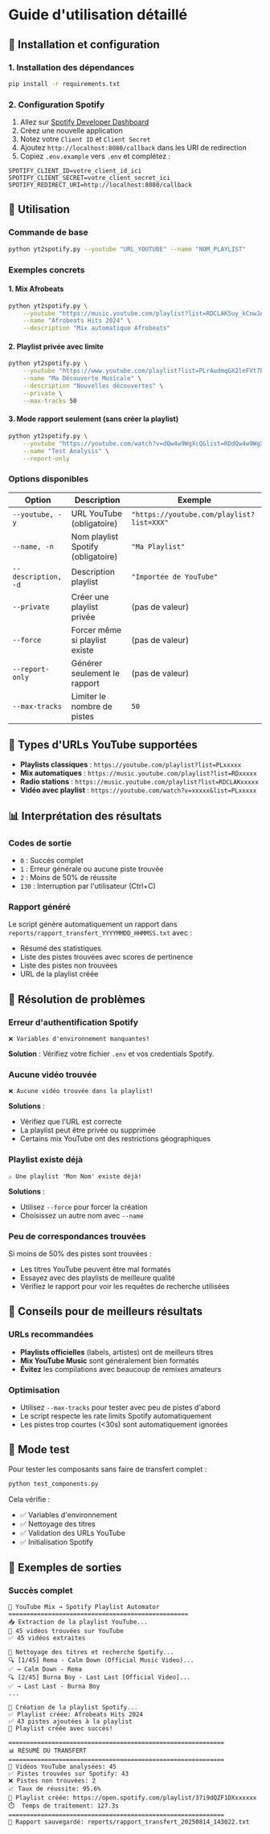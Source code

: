 # Guide d'utilisation détaillé

## 🚀 Installation et configuration

### 1. Installation des dépendances

```bash
pip install -r requirements.txt
```

### 2. Configuration Spotify

1. Allez sur [Spotify Developer Dashboard](https://developer.spotify.com/dashboard)
2. Créez une nouvelle application
3. Notez votre `Client ID` et `Client Secret`
4. Ajoutez `http://localhost:8080/callback` dans les URI de redirection
5. Copiez `.env.example` vers `.env` et complétez :

```env
SPOTIFY_CLIENT_ID=votre_client_id_ici
SPOTIFY_CLIENT_SECRET=votre_client_secret_ici
SPOTIFY_REDIRECT_URI=http://localhost:8080/callback
```

## 📖 Utilisation

### Commande de base

```bash
python yt2spotify.py --youtube "URL_YOUTUBE" --name "NOM_PLAYLIST"
```

### Exemples concrets

#### 1. Mix Afrobeats

```bash
python yt2spotify.py \
    --youtube "https://music.youtube.com/playlist?list=RDCLAK5uy_kCnwJA4E9RxpXxClBDMC3" \
    --name "Afrobeats Hits 2024" \
    --description "Mix automatique Afrobeats"
```

#### 2. Playlist privée avec limite

```bash
python yt2spotify.py \
    --youtube "https://www.youtube.com/playlist?list=PLrAudmqGX2leFVt7hqRXfCqaZQGUbWjKK" \
    --name "Ma Découverte Musicale" \
    --description "Nouvelles découvertes" \
    --private \
    --max-tracks 50
```

#### 3. Mode rapport seulement (sans créer la playlist)

```bash
python yt2spotify.py \
    --youtube "https://youtube.com/watch?v=dQw4w9WgXcQ&list=RDdQw4w9WgXcQ" \
    --name "Test Analysis" \
    --report-only
```

### Options disponibles

| Option              | Description                        | Exemple                                   |
| ------------------- | ---------------------------------- | ----------------------------------------- |
| `--youtube, -y`     | URL YouTube (obligatoire)          | `"https://youtube.com/playlist?list=XXX"` |
| `--name, -n`        | Nom playlist Spotify (obligatoire) | `"Ma Playlist"`                           |
| `--description, -d` | Description playlist               | `"Importée de YouTube"`                   |
| `--private`         | Créer une playlist privée          | (pas de valeur)                           |
| `--force`           | Forcer même si playlist existe     | (pas de valeur)                           |
| `--report-only`     | Générer seulement le rapport       | (pas de valeur)                           |
| `--max-tracks`      | Limiter le nombre de pistes        | `50`                                      |

## 🎯 Types d'URLs YouTube supportées

- **Playlists classiques** : `https://youtube.com/playlist?list=PLxxxxx`
- **Mix automatiques** : `https://music.youtube.com/playlist?list=RDxxxxx`
- **Radio stations** : `https://music.youtube.com/playlist?list=RDCLAKxxxxx`
- **Vidéo avec playlist** : `https://youtube.com/watch?v=xxxxx&list=PLxxxxx`

## 📊 Interprétation des résultats

### Codes de sortie

- `0` : Succès complet
- `1` : Erreur générale ou aucune piste trouvée
- `2` : Moins de 50% de réussite
- `130` : Interruption par l'utilisateur (Ctrl+C)

### Rapport généré

Le script génère automatiquement un rapport dans `reports/rapport_transfert_YYYYMMDD_HHMMSS.txt` avec :

- Résumé des statistiques
- Liste des pistes trouvées avec scores de pertinence
- Liste des pistes non trouvées
- URL de la playlist créée

## 🔧 Résolution de problèmes

### Erreur d'authentification Spotify

```
❌ Variables d'environnement manquantes!
```

**Solution** : Vérifiez votre fichier `.env` et vos credentials Spotify.

### Aucune vidéo trouvée

```
❌ Aucune vidéo trouvée dans la playlist!
```

**Solutions** :

- Vérifiez que l'URL est correcte
- La playlist peut être privée ou supprimée
- Certains mix YouTube ont des restrictions géographiques

### Playlist existe déjà

```
⚠️ Une playlist 'Mon Nom' existe déjà!
```

**Solutions** :

- Utilisez `--force` pour forcer la création
- Choisissez un autre nom avec `--name`

### Peu de correspondances trouvées

Si moins de 50% des pistes sont trouvées :

- Les titres YouTube peuvent être mal formatés
- Essayez avec des playlists de meilleure qualité
- Vérifiez le rapport pour voir les requêtes de recherche utilisées

## 🎵 Conseils pour de meilleurs résultats

### URLs recommandées

- **Playlists officielles** (labels, artistes) ont de meilleurs titres
- **Mix YouTube Music** sont généralement bien formatés
- **Évitez** les compilations avec beaucoup de remixes amateurs

### Optimisation

- Utilisez `--max-tracks` pour tester avec peu de pistes d'abord
- Le script respecte les rate limits Spotify automatiquement
- Les pistes trop courtes (<30s) sont automatiquement ignorées

## 🔬 Mode test

Pour tester les composants sans faire de transfert complet :

```bash
python test_components.py
```

Cela vérifie :

- ✅ Variables d'environnement
- ✅ Nettoyage des titres
- ✅ Validation des URLs YouTube
- ✅ Initialisation Spotify

## 📝 Exemples de sorties

### Succès complet

```
🎵 YouTube Mix → Spotify Playlist Automator
==================================================
📥 Extraction de la playlist YouTube...
🎵 45 vidéos trouvées sur YouTube
✅ 45 vidéos extraites

🧹 Nettoyage des titres et recherche Spotify...
🔍 [1/45] Rema - Calm Down (Official Music Video)...
✅ → Calm Down - Rema
🔍 [2/45] Burna Boy - Last Last [Official Video]...
✅ → Last Last - Burna Boy
...

🎯 Création de la playlist Spotify...
✅ Playlist créée: Afrobeats Hits 2024
✅ 43 pistes ajoutées à la playlist
🎉 Playlist créée avec succès!

============================================================
📊 RÉSUMÉ DU TRANSFERT
============================================================
🎵 Vidéos YouTube analysées: 45
✅ Pistes trouvées sur Spotify: 43
❌ Pistes non trouvées: 2
📈 Taux de réussite: 95.6%
🎯 Playlist créée: https://open.spotify.com/playlist/37i9dQZF1DXxxxxxx
⏱️  Temps de traitement: 127.3s
============================================================
📄 Rapport sauvegardé: reports/rapport_transfert_20250814_143022.txt
```
